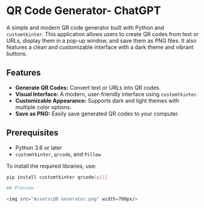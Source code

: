 # QR Code Generator- ChatGPT

A simple and modern QR code generator built with Python and `customtkinter`. This application allows users to create QR codes from text or URLs, display them in a pop-up window, and save them as PNG files. It also features a clean and customizable interface with a dark theme and vibrant buttons.

## Features
- **Generate QR Codes:** Convert text or URLs into QR codes.
- **Visual Interface:** A modern, user-friendly interface using `customtkinter`.
- **Customizable Appearance:** Supports dark and light themes with multiple color options.
- **Save as PNG:** Easily save generated QR codes to your computer.

## Prerequisites
- Python 3.6 or later
- `customtkinter`, `qrcode`, and `Pillow`

To install the required libraries, use:
```bash
pip install customtkinter qrcode[pil]

## Preview

<img src="Assets\QR Generator.png" width=700px/>